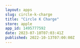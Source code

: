 ```yaml
---
layout: apps
slug: circle-k-charge
title: "Circle K Charge"
store: apple
app_id: 1495777592
date: 2023-07-10T07:03:41Z
published: 2022-10-13T07:00:00Z
---
```

